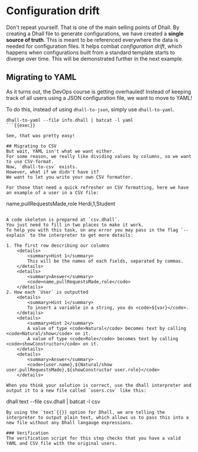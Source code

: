 # Configuration drift
Don't repeat yourself.
That is one of the main selling points of Dhall.
By creating a Dhall file to generate configurations, we have created a **single source of truth**.
This is meant to be referenced everywhere the data is needed for configuration files.
It helps combat *configuration drift*, which happens when configurations built from a standard template starts to diverge over time.
This will be demonstrated further in the next example.

## Migrating to YAML
As it turns out, the DevOps course is getting overhauled!
Instead of keeping track of all users using a JSON configuration file, we want to move to YAML!

To do this, instead of using `dhall-to-json`, simply use `dhall-to-yaml`.
```
dhall-to-yaml --file info.dhall | batcat -l yaml
```{{exec}}

See, that was pretty easy!

## Migrating to CSV
But wait, YAML isn't what we want either.
For some reason, we really like dividing values by columns, so we want to use CSV-format.
Now, `dhall-to-csv` exists.
However, what if we didn't have it?
We want to let you write your own CSV formatter.

For those that need a quick refresher on CSV formatting, here we have an example of a user in a CSV file:
```
name,pullRequestsMade,role
Herdi,1,Student
```{{}}

A code skeleton is prepared at `csv.dhall`.
You just need to fill in two places to make it work.
To help you with this task, on any error you may pass in the flag `--explain` to the interpreter to get more details:

1. The first row describing our columns
    <details>
        <summary>Hint 1</summary>
        This will be the names of each fields, separated by commas.
    </details>
    <details>
        <summary>Answer</summary>
        <code>name,pullRequestsMade,role</code>
    </details>
2. How each `User` is outputted
    <details>
        <summary>Hint 1</summary>
        To insert a variable in a string, you do <code>${var}</code>.
    </details>
    <details>
        <summary>Hint 2</summary>
        A value of type <code>Natural</code> becomes text by calling <code>Natural/show</code> on it.
        A value of type <code>Role</code> becomes text by calling <code>showConstructor</code> on it.
    </details>
    <details>
        <summary>Answer</summary>
        <code>{user.name},${Natural/show user.pullRequestsMade},${showConstructor user.role}</code>
    </details>

When you think your solution is correct, use the dhall interpreter and output it to a new file called `users.csv` like this:
```
dhall text --file csv.dhall | batcat -l csv
```{{exec}}
By using the `text`{{}} option for Dhall, we are telling the interpreter to output plain text, which allows us to pass this into a new file without any Dhall langauge expressions.

### Verification
The verification script for this step checks that you have a valid YAML and CSV file with the original users.
